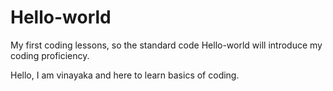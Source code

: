 # Hello-world
My first coding lessons, so the standard code Hello-world will introduce my coding proficiency.

Hello,
I am vinayaka and here to learn basics of coding.
